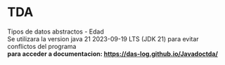 # TDA
Tipos de datos abstractos - Edad <br>
Se utilizara la version java 21 2023-09-19 LTS (JDK 21) para evitar conflictos del programa <br>
<strong> para acceder a documentacion: <strong> https://das-log.github.io/Javadoctda/

